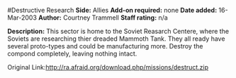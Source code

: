 #Destructive Research
**Side:** Allies
**Add-on required:** none
**Date added:** 16-Mar-2003
**Author:** Courtney Trammell
**Staff rating:** n/a

**Description:** This sector is home to the Soviet  Reasarch Centere, where the Soviets are researching thier dreaded Mammoth Tank. They all ready have several proto-types and could be manufacturing more. Destroy the compond completely, leaving nothing intact.

Original Link:http://ra.afraid.org/download.php/missions/destruct.zip
